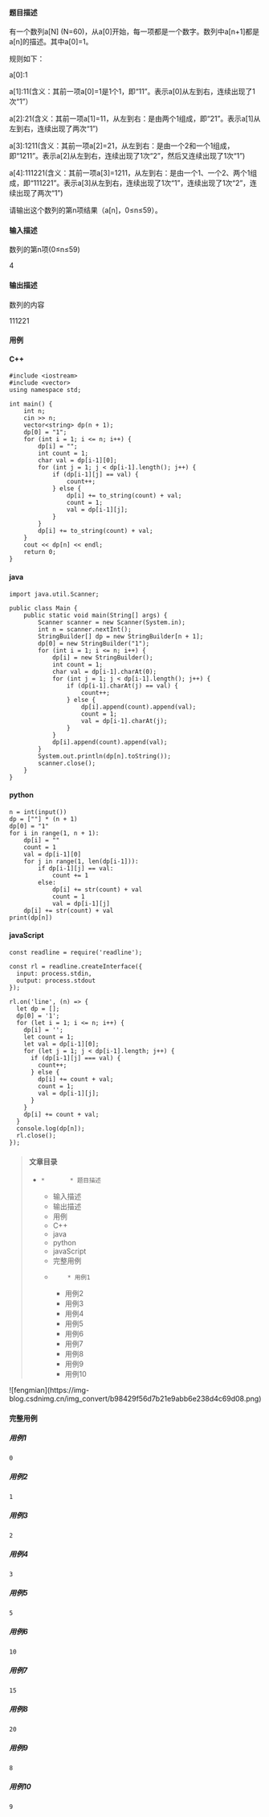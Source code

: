 #### 题目描述

有一个数列a[N] (N=60)，从a[0]开始，每一项都是一个数字。数列中a[n+1]都是a[n]的描述。其中a[0]=1。

规则如下：

a[0]:1

a[1]:11(含义：其前一项a[0]=1是1个1，即“11”。表示a[0]从左到右，连续出现了1次“1”）

a[2]:21(含义：其前一项a[1]=11，从左到右：是由两个1组成，即“21”。表示a[1]从左到右，连续出现了两次“1”)

a[3]:1211(含义：其前一项a[2]=21，从左到右：是由一个2和一个1组成，即“1211”。表示a[2]从左到右，连续出现了1次“2”，然后又连续出现了1次“1”)

a[4]:111221(含义：其前一项a[3]=1211，从左到右：是由一个1、一个2、两个1组成，即“111221”。表示a[3]从左到右，连续出现了1次“1”，连续出现了1次“2”，连续出现了两次“1”)

请输出这个数列的第n项结果（a[n]，0≤n≤59）。

#### 输入描述

数列的第n项(0≤n≤59)

4

#### 输出描述

数列的内容

111221

#### 用例

#### C++

    
    
    #include <iostream>
    #include <vector>
    using namespace std;
    
    int main() {
        int n;
        cin >> n;
        vector<string> dp(n + 1);
        dp[0] = "1";
        for (int i = 1; i <= n; i++) {
            dp[i] = "";
            int count = 1;
            char val = dp[i-1][0];
            for (int j = 1; j < dp[i-1].length(); j++) {
                if (dp[i-1][j] == val) {
                    count++;
                } else {
                    dp[i] += to_string(count) + val;
                    count = 1;
                    val = dp[i-1][j];
                }
            }
            dp[i] += to_string(count) + val;
        }
        cout << dp[n] << endl;
        return 0;
    }
    

#### java

    
    
    import java.util.Scanner;
    
    public class Main {
        public static void main(String[] args) {
            Scanner scanner = new Scanner(System.in);
            int n = scanner.nextInt();
            StringBuilder[] dp = new StringBuilder[n + 1];
            dp[0] = new StringBuilder("1");
            for (int i = 1; i <= n; i++) {
                dp[i] = new StringBuilder();
                int count = 1;
                char val = dp[i-1].charAt(0);
                for (int j = 1; j < dp[i-1].length(); j++) {
                    if (dp[i-1].charAt(j) == val) {
                        count++;
                    } else {
                        dp[i].append(count).append(val);
                        count = 1;
                        val = dp[i-1].charAt(j);
                    }
                }
                dp[i].append(count).append(val);
            }
            System.out.println(dp[n].toString());
            scanner.close();
        }
    }
    

#### python

    
    
    n = int(input())
    dp = [""] * (n + 1)
    dp[0] = "1"
    for i in range(1, n + 1):
        dp[i] = ""
        count = 1
        val = dp[i-1][0]
        for j in range(1, len(dp[i-1])):
            if dp[i-1][j] == val:
                count += 1
            else:
                dp[i] += str(count) + val
                count = 1
                val = dp[i-1][j]
        dp[i] += str(count) + val
    print(dp[n])
    

#### javaScript

    
    
    const readline = require('readline');
    
    const rl = readline.createInterface({
      input: process.stdin,
      output: process.stdout
    });
    
    rl.on('line', (n) => {
      let dp = [];
      dp[0] = '1';
      for (let i = 1; i <= n; i++) {
        dp[i] = '';
        let count = 1;
        let val = dp[i-1][0];
        for (let j = 1; j < dp[i-1].length; j++) {
          if (dp[i-1][j] === val) {
            count++;
          } else {
            dp[i] += count + val;
            count = 1;
            val = dp[i-1][j];
          }
        }
        dp[i] += count + val;
      }
      console.log(dp[n]);
      rl.close();
    });
    

> #### 文章目录
>
>   *     *       * 题目描述
>       * 输入描述
>       * 输出描述
>       * 用例
>       * C++
>       * java
>       * python
>       * javaScript
>       * 完整用例
>       *         * 用例1
>         * 用例2
>         * 用例3
>         * 用例4
>         * 用例5
>         * 用例6
>         * 用例7
>         * 用例8
>         * 用例9
>         * 用例10
>

![fengmian](https://img-
blog.csdnimg.cn/img_convert/b98429f56d7b21e9abb6e238d4c69d08.png)

#### 完整用例

##### 用例1

    
    
    0
    

##### 用例2

    
    
    1
    

##### 用例3

    
    
    2
    

##### 用例4

    
    
    3
    

##### 用例5

    
    
    5
    

##### 用例6

    
    
    10
    

##### 用例7

    
    
    15
    

##### 用例8

    
    
    20
    

##### 用例9

    
    
    8
    

##### 用例10

    
    
    9
    

